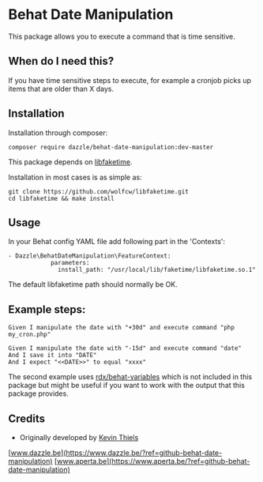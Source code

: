 # Behat Date Manipulation
This package allows you to execute a command that is time sensitive.

## When do I need this?
If you have time sensitive steps to execute, for example a cronjob
picks up items that are older than X days.

## Installation
Installation through composer:
```
composer require dazzle/behat-date-manipulation:dev-master
```
This package depends on [libfaketime](https://github.com/wolfcw/libfaketime.git).

Installation in most cases is as simple as:
```
git clone https://github.com/wolfcw/libfaketime.git
cd libfaketime && make install
```

## Usage
In your Behat config YAML file add following part in the 'Contexts':
```
- Dazzle\BehatDateManipulation\FeatureContext:
            parameters:
              install_path: "/usr/local/lib/faketime/libfaketime.so.1"
```
The default libfaketime path should normally be OK.

## Example steps:
```
Given I manipulate the date with "+30d" and execute command "php my_cron.php"

Given I manipulate the date with "-15d" and execute command "date"
And I save it into "DATE"
And I expect "<<DATE>>" to equal "xxxx"
```
The second example uses [rdx/behat-variables](https://github.com/rudiedirkx/behat-variables)
which is not included in this package but might be useful if you want to work with the output
that this package provides.

## Credits
- Originally developed by [Kevin Thiels](https://github.com/Novitsh)

[www.dazzle.be](https://www.dazzle.be/?ref=github-behat-date-manipulation)
[www.aperta.be](https://www.aperta.be/?ref=github-behat-date-manipulation)